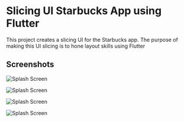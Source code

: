 
# Slicing UI Starbucks App using Flutter

This project creates a slicing UI for the Starbucks app. The purpose of making this UI slicing is to hone layout skills using Flutter


## Screenshots

![Splash Screen](/assets/screenshots/splash-screen.png?raw=true "Splash Screen")

![Splash Screen](/assets/screenshots/home-screen.png?raw=true "Splash Screen")

![Splash Screen](/assets/screenshots/product-detail.png?raw=true "Splash Screen")

![Splash Screen](/assets/screenshots/transaction.png?raw=true "Splash Screen")